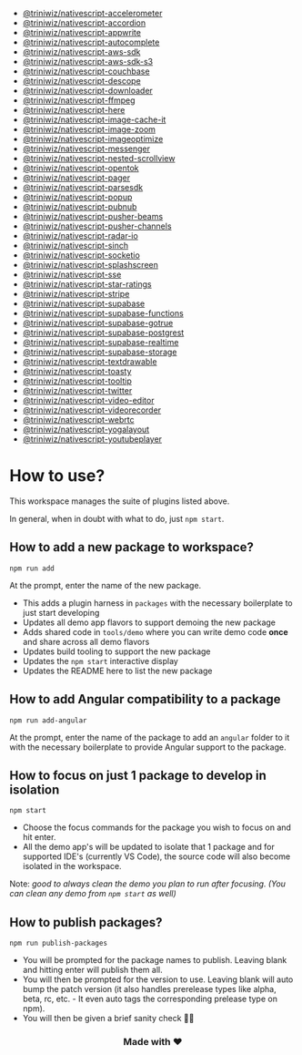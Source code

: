 - [@triniwiz/nativescript-accelerometer](packages/nativescript-accelerometer/README.md)
- [@triniwiz/nativescript-accordion](packages/nativescript-accordion/README.md)
- [@triniwiz/nativescript-appwrite](packages/nativescript-appwrite/README.md)
- [@triniwiz/nativescript-autocomplete](packages/nativescript-autocomplete/README.md)
- [@triniwiz/nativescript-aws-sdk](packages/nativescript-aws-sdk/README.md)
- [@triniwiz/nativescript-aws-sdk-s3](packages/nativescript-aws-sdk-s3/README.md)
- [@triniwiz/nativescript-couchbase](packages/nativescript-couchbase/README.md)
- [@triniwiz/nativescript-descope](packages/nativescript-descope/README.md)
- [@triniwiz/nativescript-downloader](packages/nativescript-downloader/README.md)
- [@triniwiz/nativescript-ffmpeg](packages/nativescript-ffmpeg/README.md)
- [@triniwiz/nativescript-here](packages/nativescript-here/README.md)
- [@triniwiz/nativescript-image-cache-it](packages/nativescript-image-cache-it/README.md)
- [@triniwiz/nativescript-image-zoom](packages/nativescript-image-zoom/README.md)
- [@triniwiz/nativescript-imageoptimize](packages/nativescript-imageoptimize/README.md)
- [@triniwiz/nativescript-messenger](packages/nativescript-messenger/README.md)
- [@triniwiz/nativescript-nested-scrollview](packages/nativescript-nested-scrollview/README.md)
- [@triniwiz/nativescript-opentok](packages/nativescript-opentok/README.md)
- [@triniwiz/nativescript-pager](packages/nativescript-pager/README.md)
- [@triniwiz/nativescript-parsesdk](packages/nativescript-parsesdk/README.md)
- [@triniwiz/nativescript-popup](packages/nativescript-popup/README.md)
- [@triniwiz/nativescript-pubnub](packages/nativescript-pubnub/README.md)
- [@triniwiz/nativescript-pusher-beams](packages/nativescript-pusher-beams/README.md)
- [@triniwiz/nativescript-pusher-channels](packages/nativescript-pusher-channels/README.md)
- [@triniwiz/nativescript-radar-io](packages/nativescript-radar-io/README.md)
- [@triniwiz/nativescript-sinch](packages/nativescript-sinch/README.md)
- [@triniwiz/nativescript-socketio](packages/nativescript-socketio/README.md)
- [@triniwiz/nativescript-splashscreen](packages/nativescript-splashscreen/README.md)
- [@triniwiz/nativescript-sse](packages/nativescript-sse/README.md)
- [@triniwiz/nativescript-star-ratings](packages/nativescript-star-ratings/README.md)
- [@triniwiz/nativescript-stripe](packages/nativescript-stripe/README.md)
- [@triniwiz/nativescript-supabase](packages/nativescript-supabase/README.md)
- [@triniwiz/nativescript-supabase-functions](packages/nativescript-supabase-functions/README.md)
- [@triniwiz/nativescript-supabase-gotrue](packages/nativescript-supabase-gotrue/README.md)
- [@triniwiz/nativescript-supabase-postgrest](packages/nativescript-supabase-postgrest/README.md)
- [@triniwiz/nativescript-supabase-realtime](packages/nativescript-supabase-realtime/README.md)
- [@triniwiz/nativescript-supabase-storage](packages/nativescript-supabase-storage/README.md)
- [@triniwiz/nativescript-textdrawable](packages/nativescript-textdrawable/README.md)
- [@triniwiz/nativescript-toasty](packages/nativescript-toasty/README.md)
- [@triniwiz/nativescript-tooltip](packages/nativescript-tooltip/README.md)
- [@triniwiz/nativescript-twitter](packages/nativescript-twitter/README.md)
- [@triniwiz/nativescript-video-editor](packages/nativescript-video-editor/README.md)
- [@triniwiz/nativescript-videorecorder](packages/nativescript-videorecorder/README.md)
- [@triniwiz/nativescript-webrtc](packages/nativescript-webrtc/README.md)
- [@triniwiz/nativescript-yogalayout](packages/nativescript-yogalayout/README.md)
- [@triniwiz/nativescript-youtubeplayer](packages/nativescript-youtubeplayer/README.md)

# How to use?

This workspace manages the suite of plugins listed above.

In general, when in doubt with what to do, just `npm start`.

## How to add a new package to workspace?

```
npm run add
```

At the prompt, enter the name of the new package.

- This adds a plugin harness in `packages` with the necessary boilerplate to just start developing
- Updates all demo app flavors to support demoing the new package
- Adds shared code in `tools/demo` where you can write demo code **once** and share across all demo flavors
- Updates build tooling to support the new package
- Updates the `npm start` interactive display
- Updates the README here to list the new package

## How to add Angular compatibility to a package

```
npm run add-angular
```

At the prompt, enter the name of the package to add an `angular` folder to it with the necessary boilerplate to provide Angular support to the package.

## How to focus on just 1 package to develop in isolation

```
npm start
```

- Choose the focus commands for the package you wish to focus on and hit enter.
- All the demo app's will be updated to isolate that 1 package and for supported IDE's (currently VS Code), the source code will also become isolated in the workspace.

Note: _good to always clean the demo you plan to run after focusing. (You can clean any demo from `npm start` as well)_

## How to publish packages?

```
npm run publish-packages
```

- You will be prompted for the package names to publish. Leaving blank and hitting enter will publish them all.
- You will then be prompted for the version to use. Leaving blank will auto bump the patch version (it also handles prerelease types like alpha, beta, rc, etc. - It even auto tags the corresponding prelease type on npm).
- You will then be given a brief sanity check 🧠😊

<h3 align="center">Made with ❤️</h3>
